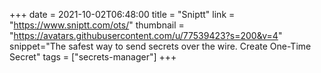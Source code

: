 +++
date = 2021-10-02T06:48:00
title = "Sniptt"
link = "https://www.sniptt.com/ots/"
thumbnail = "https://avatars.githubusercontent.com/u/77539423?s=200&v=4"
snippet="The safest way to send secrets over the wire. Create One-Time Secret"
tags = ["secrets-manager"]
+++

